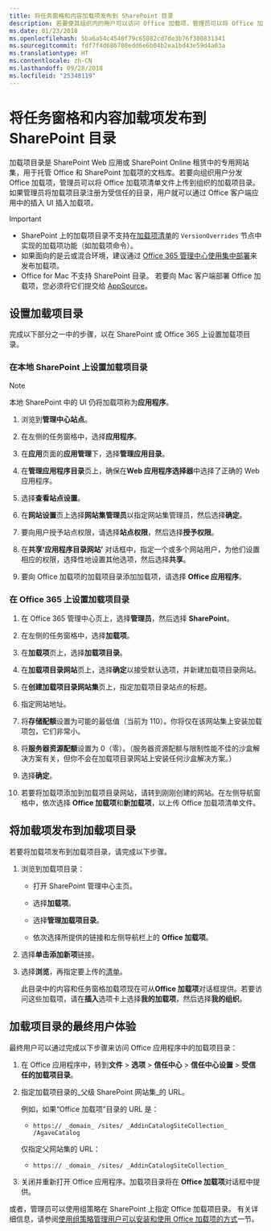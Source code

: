 ```yaml
---
title: 将任务窗格和内容加载项发布到 SharePoint 目录
description: 若要使其组织内的用户可以访问 Office 加载项，管理员可以将 Office 加载项的清单文件上载到其组织的加载项目录。
ms.date: 01/23/2018
ms.openlocfilehash: 5ba6a54c4540f79c65082cd7de3b76f300831341
ms.sourcegitcommit: fdf7f4d686700edd6e6b04b2ea1bd43e59d4a03a
ms.translationtype: HT
ms.contentlocale: zh-CN
ms.lasthandoff: 09/28/2018
ms.locfileid: "25348119"
---
```

# <a name="publish-task-pane-and-content-add-ins-to-a-sharepoint-catalog"></a>将任务窗格和内容加载项发布到 SharePoint 目录

加载项目录是 SharePoint Web 应用或 SharePoint Online 租赁中的专用网站集，用于托管 Office 和 SharePoint 加载项的文档库。若要向组织用户分发 Office 加载项，管理员可以将 Office 加载项清单文件上传到组织的加载项目录。如果管理员将加载项目录注册为受信任的目录，用户就可以通过 Office 客户端应用中的插入 UI 插入加载项。

> [!IMPORTANT]
> - SharePoint 上的加载项目录不支持在[加载项清单](../develop/add-in-manifests.md)的 `VersionOverrides` 节点中实现的加载项功能（如加载项命令）。
> - 如果面向的是云或混合环境，建议通过 [Office 365 管理中心使用集中部署](../publish/centralized-deployment.md)来发布加载项。
> - Office for Mac 不支持 SharePoint 目录。 若要向 Mac 客户端部署 Office 加载项，您必须将它们提交给 [AppSource](https://docs.microsoft.com/office/dev/store/submit-to-the-office-store)。   

## <a name="set-up-an-add-in-catalog"></a>设置加载项目录

完成以下部分之一中的步骤，以在 SharePoint 或 Office 365 上设置加载项目录。

### <a name="to-set-up-an-add-in-catalog-for-on-premises-sharepoint"></a>在本地 SharePoint 上设置加载项目录

> [!NOTE]
> 本地 SharePoint 中的 UI 仍将加载项称为**应用程序**。

1. 浏览到**管理中心站点**。
    
2. 在左侧的任务窗格中，选择**应用程序**。
    
3. 在**应用**页面的**应用管理**下，选择**管理应用目录**。
    
4. 在**管理应用程序目录**页上，确保在**Web 应用程序选择器**中选择了正确的 Web 应用程序。
    
5. 选择**查看站点设置**。
    
6. 在**网站设置**页上选择**网站集管理员**以指定网站集管理员，然后选择**确定**。
    
7. 要向用户授予站点权限，请选择**站点权限**，然后选择**授予权限**。
    
8. 在**共享‘应用程序目录网站’** 对话框中，指定一个或多个网站用户，为他们设置相应的权限，选择性地设置其他选项，然后选择**共享**。
    
9. 要向 Office 加载项的加载项目录添加加载项，请选择 **Office 应用程序**。

### <a name="to-set-up-an-add-in-catalog-on-office-365"></a>在 Office 365 上设置加载项目录

1. 在 Office 365 管理中心页上，选择**管理员**，然后选择 **SharePoint**。
    
2. 在左侧的任务窗格中，选择**加载项**。
    
3. 在**加载项**页上，选择**加载项目录**。
    
4. 在**加载项目录网站**页上，选择**确定**以接受默认选项，并新建加载项目录网站。
    
5. 在**创建加载项目录网站集**页上，指定加载项目录站点的标题。
    
6. 指定网站地址。
    
7. 将**存储配额**设置为可能的最低值（当前为 110）。你将仅在该网站集上安装加载项包，它们非常小。
    
8. 将**服务器资源配额**设置为 0（零）。（服务器资源配额与限制性能不佳的沙盒解决方案有关，但你不会在加载项目录网站上安装任何沙盒解决方案。）
    
9. 选择**确定**。
    
10. 若要将加载项添加到加载项目录网站，请转到刚刚创建的网站。在左侧导航窗格中，依次选择 **Office 加载项**和**新加载项**，以上传 Office 加载项清单文件。

## <a name="publish-an-add-in-to-an-add-in-catalog"></a>将加载项发布到加载项目录

若要将加载项发布到加载项目录，请完成以下步骤。

1. 浏览到加载项目录：

    - 打开 SharePoint 管理中心主页。
    
    - 选择**加载项**。
    
    - 选择**管理加载项目录**。
    
    - 依次选择所提供的链接和左侧导航栏上的 **Office 加载项**。
    
2. 选择**单击添加新项**链接。
    
3. 选择**浏览**，再指定要上传的[清单](../develop/add-in-manifests.md)。
    
    此目录中的内容和任务窗格加载项现在可从**Office 加载项**对话框提供。若要访问这些加载项，请在**插入**选项卡上选择**我的加载项**，然后选择**我的组织**。

## <a name="end-user-experience-with-the-add-in-catalog"></a>加载项目录的最终用户体验

最终用户可以通过完成以下步骤来访问 Office 应用程序中的加载项目录：

1. 在 Office 应用程序中，转到**文件** > **选项** > **信任中心** > **信任中心设置** > **受信任的加载项目录**。
    
2. 指定加载项目录的_父级 SharePoint 网站集_的 URL。 
    
    例如，如果“Office 加载项”目录的 URL 是：
    
    - `https:// _domain_ /sites/ _AddinCatalogSiteCollection_ /AgaveCatalog`
    
    仅指定父网站集的 URL：
    
    - `https:// _domain_ /sites/ _AddinCatalogSiteCollection_`
    
3. 关闭并重新打开 Office 应用程序。加载项目录将在 **Office 加载项**对话框中提供。

或者，管理员可以使用组策略在 SharePoint 上指定 Office 加载项目录。 有关详细信息，请参阅[使用组策略管理用户可以安装和使用 Office 加载项的方式](https://docs.microsoft.com/previous-versions/office/office-2013-resource-kit/jj219429(v=office.15)#using-group-policy-to-manage-how-users-can-install-and-use-apps-for-office)一节。
